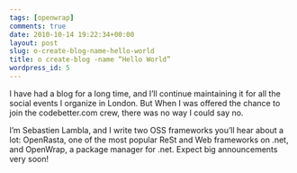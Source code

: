 ```yaml
---
tags: [openwrap]
comments: true
date: 2010-10-14 19:22:34+00:00
layout: post
slug: o-create-blog-name-hello-world
title: o create-blog -name “Hello World”
wordpress_id: 5
---
```


I have had a blog for a long time, and I’ll continue maintaining it for all the social events I organize in London. But When I was offered the chance to join the codebetter.com crew, there was no way I could say no.



I’m Sebastien Lambla, and I write two OSS frameworks you’ll hear about a lot: OpenRasta, one of the most popular ReSt and Web frameworks on .net, and OpenWrap, a package manager for .net. Expect big announcements very soon!
